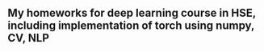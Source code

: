 ## My homeworks for deep learning course in HSE, including implementation of torch using numpy, CV, NLP
